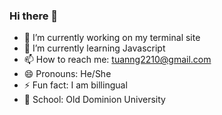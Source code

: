### Hi there 👋



- 🔭 I’m currently working on my terminal site
- 🌱 I’m currently learning Javascript
- 📫 How to reach me: tuanng2210@gmail.com
- 😄 Pronouns: He/She
- ⚡ Fun fact: I am billingual 
- 🏫 School: Old Dominion University
